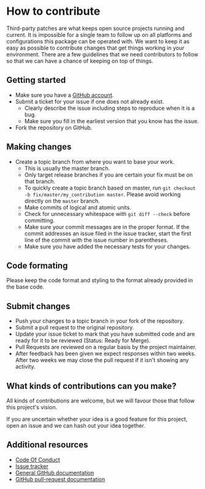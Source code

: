 # How to contribute
Third-party patches are what keeps open source projects running and current. It is impossible for a single team to follow up on all platforms and configurations this package can be operated with. We want to keep it as easy as possible to contribute changes that get things working in your environment. There are a few guidelines that we need contributors to follow so that we can have a chance of keeping on top of things.

## Getting started
* Make sure you have a [GitHub account](https://github.com/signup/free).
* Submit a ticket for your issue if one does not already exist.
	* Clearly describe the issue including steps to reproduce when it is a bug.
	* Make sure you fill in the earliest version that you know has the issue.
* Fork the repository on GitHub.

## Making changes
* Create a topic branch from where you want to base your work.
	* This is usually the master branch.
	* Only target release branches if you are certain your fix must be on that branch.
	* To quickly create a topic branch based on master, run `git checkout -b fix/master/my_contribution master`. Please avoid working directly on the `master` branch.
	* Make commits of logical and atomic units.
	* Check for unnecessary whitespace with `git diff --check` before committing.
	* Make sure your commit messages are in the proper format. If the commit addresses an issue filed in the issue tracker, start the first line of the commit with the issue number in parentheses.
	* Make sure you have added the necessary tests for your changes.

## Code formating
Please keep the code format and styling to the format already provided in the base code.

## Submit changes
* Push your changes to a topic branch in your fork of the repository.
* Submit a pull request to the original repository.
* Update your issue ticket to mark that you have submitted code and are ready for it to be reviewed (Status: Ready for Merge).
* Pull Requests are reviewed on a regular basis by the project maintainer.
* After feedback has been given we expect responses within two weeks. After two weeks we may close the pull request if it isn't showing any activity.

## What kinds of contributions can you make?
All kinds of contributions are welcome, but we will favour those that follow this project's vision.

If you are uncertain whether your idea is a good feature for this project, open an issue and we can hash out your idea together.

## Additional resources
* [Code Of Conduct](CODE_OF_CONDUCT.md)
* [Issue tracker](/issues)
* [General GitHub documentation](https://help.github.com/)
* [GitHub pull-request documentation](https://help.github.com/articles/creating-a-pull-request/)